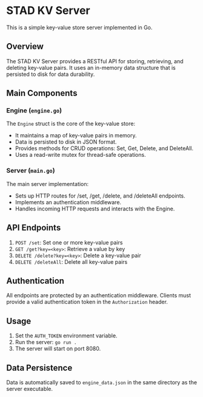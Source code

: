 # STAD KV Server

This is a simple key-value store server implemented in Go.

## Overview

The STAD KV Server provides a RESTful API for storing, retrieving, and deleting key-value pairs. It uses an in-memory data structure that is persisted to disk for data durability.

## Main Components

### Engine (`engine.go`)

The `Engine` struct is the core of the key-value store:

- It maintains a map of key-value pairs in memory.
- Data is persisted to disk in JSON format.
- Provides methods for CRUD operations: Set, Get, Delete, and DeleteAll.
- Uses a read-write mutex for thread-safe operations.

### Server (`main.go`)

The main server implementation:

- Sets up HTTP routes for /set, /get, /delete, and /deleteAll endpoints.
- Implements an authentication middleware.
- Handles incoming HTTP requests and interacts with the Engine.

## API Endpoints

1. `POST /set`: Set one or more key-value pairs
2. `GET /get?key=<key>`: Retrieve a value by key
3. `DELETE /delete?key=<key>`: Delete a key-value pair
4. `DELETE /deleteAll`: Delete all key-value pairs

## Authentication

All endpoints are protected by an authentication middleware. Clients must provide a valid authentication token in the `Authorization` header.

## Usage

1. Set the `AUTH_TOKEN` environment variable.
2. Run the server: `go run .`
3. The server will start on port 8080.

## Data Persistence

Data is automatically saved to `engine_data.json` in the same directory as the server executable.
